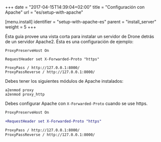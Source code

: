 +++
date = "2017-04-15T14:39:04+02:00"
title = "Configuración con Apache"
url = "es/setup-with-apache"

[menu.install]
  identifier = "setup-with-apache-es"
  parent = "install_server"
  weight = 5
+++

Ésta guía provee una vista corta para instalar un servidor de Drone detrás de un servidor Apache2. Ésta es una configuración de ejemplo:

```nohighlight
ProxyPreserveHost On

RequestHeader set X-Forwarded-Proto "https"

ProxyPass / http://127.0.0.1:8000/
ProxyPassReverse / http://127.0.0.1:8000/
```

Debes tener los siguientes módulos de Apache instalados:

```nohighlight
a2enmod proxy
a2enmod proxy_http
```

Debes configurar Apache con `X-Forwarded-Proto` cuando se use https.

```diff
ProxyPreserveHost On

+RequestHeader set X-Forwarded-Proto "https"

ProxyPass / http://127.0.0.1:8000/
ProxyPassReverse / http://127.0.0.1:8000/
```
